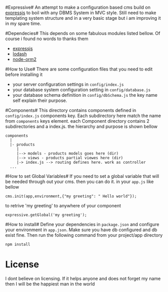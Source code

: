 #Expressive#
An attempt to make a configuration based cms build on [expressjs](http://www.expressjs.com) to boil with any DBMS System in MVC style. Still need to make templating system structure and in a very basic stage 
but i am improving it in my spare time.

#Dependecies#
This depends on some fabulous modules listed bellow. Of course i found no words to thanks them

* [expressjs](http://www.expressjs.com)
* [lodash](http://lodash.com)
* [node-orm2](http://dresende.github.io/node-orm2/)

#How to Use#
There are some configuration files that you need to edit before installing it

* your server configuration settings in `config/index.js`
* your database system configuration setting in `config/database.js`
* your database schema definition in `config/dbSchema.js`
the key name  self explain their purpose. 

#Components#
This directory contains components defined in `config/index.js` components key. Each subdirectory here match the name from  `components` keys element.
each Component directory contains 2 subdirectories  and a index.js.  the hierarchy and purpose is shown bellow

```
components
  |
  |- products
     | 
     |--> models - products models goes here (dir)
     |--> views - products partial viewes here (dir)
     |-> index.js --> routing defines here. work as controller
  ...
```
#How to set Global Variables#
If you need to set a global variable that will be needed through out your cms. then you can do it. in your `app.js` like bellow

```
cms.init(app,environment,{"my greeting": " Hello world"});

```

to retrive 'my greeting' to anywhere of your component

```
expressive.getGlobal('my greeting');

```
#How to install#
Define your dependencies in `package.json` and configure your environment in `app.json`. Make sure you have db configured and db exist fine.
Then run the following command from your project/app directory 

```
npm install
```

# License
I dont believe on licensing. If it helps anyone and does not forget my name then I will be the happiest man in the world
